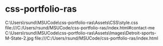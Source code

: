 # css-portfolio-ras
C:\Users\rsund\MSUCode\css-portfolio-ras\Assets\CSS\style.css
file:///C:/Users/rsund/MSUCode/css-portfolio-ras/index.html#contact-me
C:\Users\rsund\MSUCode\css-portfolio-ras\Assets\Images\Detroit-sports-M-State-2.jpg
file:///C:/Users/rsund/MSUCode/css-portfolio-ras/index.html
